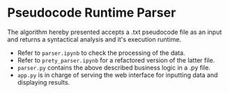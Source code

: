 # Pseudocode Runtime Parser

The algorithm hereby presented accepts a .txt pseudocode file as an input and returns a syntactical analysis and it's execution runtime.

- Refer to `parser.ipynb` to check the processing of the data.
- Refer to `prety_parser.ipynb` for a refactored version of the latter file.
- `parser.py` contains the above described business logic in a .py file.
- `app.py` is in charge of serving the web interface for inputting data and displaying results.
